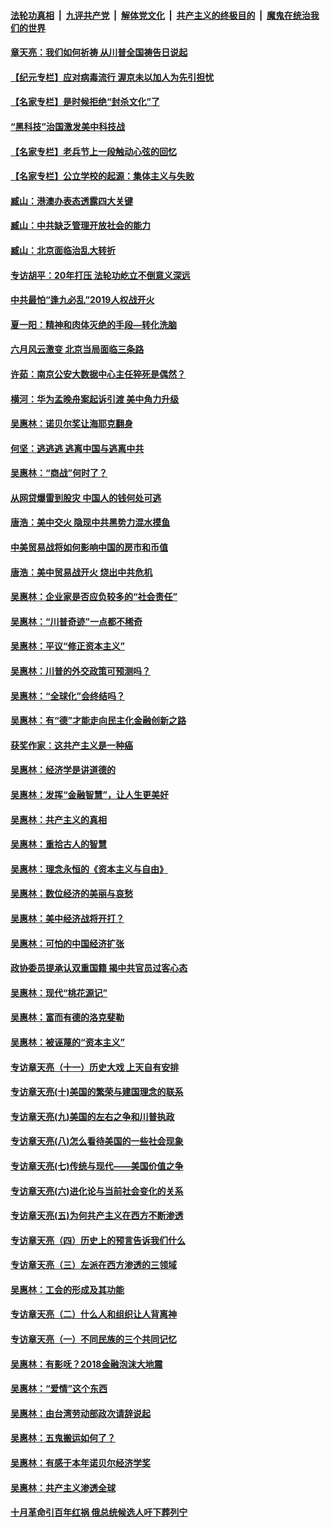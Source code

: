 

####  [法轮功真相](../../../../basic/blob/master/README.md?t=06282132) &nbsp;|&nbsp; [九评共产党](../../../../9ping.md/blob/master/README.md?t=06282132) &nbsp;|&nbsp; [解体党文化](../../../../jtdwh.md/blob/master/README.md?t=06282132)  &nbsp;|&nbsp; [共产主义的终极目的](../../../../gczydzjmd.md/blob/master/README.md?t=06282132) &nbsp;|&nbsp; [魔鬼在统治我们的世界](../../../../mgztzwmdsj.md/blob/master/README.md?t=06282132) 

#### [章天亮：我们如何祈祷 从川普全国祷告日说起](../pages/nsc423/n11944627.md?t=06282132) 

#### [【纪元专栏】应对病毒流行 渥京未以加人为先引担忧](../pages/nsc423/n11875714.md?t=06282132) 

#### [【名家专栏】是时候拒绝“封杀文化”了](../pages/nsc423/n11814093.md?t=06282132) 

#### [“黑科技”治国激发美中科技战](../pages/nsc423/n11638056.md?t=06282132) 

#### [【名家专栏】老兵节上一段触动心弦的回忆](../pages/nsc423/n11646016.md?t=06282132) 

#### [【名家专栏】公立学校的起源：集体主义与失败](../pages/nsc423/n11601833.md?t=06282132) 

#### [臧山：港澳办表态透露四大关键](../pages/nsc423/n11421628.md?t=06282132) 

#### [臧山：中共缺乏管理开放社会的能力](../pages/nsc423/n11407457.md?t=06282132) 

#### [臧山：北京面临治乱大转折](../pages/nsc423/n11406895.md?t=06282132) 

#### [专访胡平：20年打压 法轮功屹立不倒意义深远](../pages/nsc423/n11398800.md?t=06282132) 

#### [中共最怕“逢九必乱”2019人权战开火](../pages/nsc423/n11385248.md?t=06282132) 

#### [夏一阳：精神和肉体灭绝的手段—转化洗脑](../pages/nsc423/n11368250.md?t=06282132) 

#### [六月风云激变 北京当局面临三条路](../pages/nsc423/n11313668.md?t=06282132) 

#### [许茹：南京公安大数据中心主任猝死是偶然？](../pages/nsc423/n11064744.md?t=06282132) 

#### [横河：华为孟晚舟案起诉引渡 美中角力升级](../pages/nsc423/n11027230.md?t=06282132) 

#### [吴惠林：诺贝尔奖让海耶克翻身](../pages/nsc423/n10890049.md?t=06282132) 

#### [何坚：逃逃逃 逃离中国与逃离中共](../pages/nsc423/n10592891.md?t=06282132) 

#### [吴惠林：“商战”何时了？](../pages/nsc423/n10573558.md?t=06282132) 

#### [从网贷爆雷到股灾 中国人的钱何处可逃](../pages/nsc423/n10572800.md?t=06282132) 

#### [唐浩：美中交火 隐现中共黑势力混水摸鱼](../pages/nsc423/n10544040.md?t=06282132) 

#### [中美贸易战将如何影响中国的房市和币值](../pages/nsc423/n10543697.md?t=06282132) 

#### [唐浩：美中贸易战开火 烧出中共危机](../pages/nsc423/n10540126.md?t=06282132) 

#### [吴惠林：企业家是否应负较多的“社会责任”](../pages/nsc423/n10535022.md?t=06282132) 

#### [吴惠林：“川普奇迹”一点都不稀奇](../pages/nsc423/n10512808.md?t=06282132) 

#### [吴惠林：平议“修正资本主义”](../pages/nsc423/n10495724.md?t=06282132) 

#### [吴惠林：川普的外交政策可预测吗？](../pages/nsc423/n10462387.md?t=06282132) 

#### [吴惠林：“全球化”会终结吗？](../pages/nsc423/n10452838.md?t=06282132) 

#### [吴惠林：有“德”才能走向民主化金融创新之路](../pages/nsc423/n10432292.md?t=06282132) 

#### [获奖作家：这共产主义是一种癌](../pages/nsc423/n10431541.md?t=06282132) 

#### [吴惠林：经济学是讲道德的](../pages/nsc423/n10398014.md?t=06282132) 

#### [吴惠林：发挥“金融智慧”，让人生更美好](../pages/nsc423/n10375019.md?t=06282132) 

#### [吴惠林：共产主义的真相](../pages/nsc423/n10351394.md?t=06282132) 

#### [吴惠林：重拾古人的智慧](../pages/nsc423/n10337691.md?t=06282132) 

#### [吴惠林：理念永恒的《资本主义与自由》](../pages/nsc423/n10316274.md?t=06282132) 

#### [吴惠林：数位经济的美丽与哀愁](../pages/nsc423/n10292946.md?t=06282132) 

#### [吴惠林：美中经济战将开打？](../pages/nsc423/n10258825.md?t=06282132) 

#### [吴惠林：可怕的中国经济扩张](../pages/nsc423/n10219147.md?t=06282132) 

#### [政协委员提承认双重国籍 揭中共官员过客心态](../pages/nsc423/n10208809.md?t=06282132) 

#### [吴惠林：现代“桃花源记”](../pages/nsc423/n10185234.md?t=06282132) 

#### [吴惠林：富而有德的洛克斐勒](../pages/nsc423/n10142264.md?t=06282132) 

#### [吴惠林：被诬蔑的“资本主义”](../pages/nsc423/n10124816.md?t=06282132) 

#### [专访章天亮（十一）历史大戏 上天自有安排](../pages/nsc423/n10094905.md?t=06282132) 

#### [专访章天亮(十)美国的繁荣与建国理念的联系](../pages/nsc423/n10094899.md?t=06282132) 

#### [专访章天亮(九)美国的左右之争和川普执政](../pages/nsc423/n10094889.md?t=06282132) 

#### [专访章天亮(八)怎么看待美国的一些社会现象](../pages/nsc423/n10094857.md?t=06282132) 

#### [专访章天亮(七)传统与现代——美国价值之争](../pages/nsc423/n10093140.md?t=06282132) 

#### [专访章天亮(六)进化论与当前社会变化的关系](../pages/nsc423/n10092036.md?t=06282132) 

#### [专访章天亮(五)为何共产主义在西方不断渗透](../pages/nsc423/n10083620.md?t=06282132) 

#### [专访章天亮（四）历史上的预言告诉我们什么](../pages/nsc423/n10083606.md?t=06282132) 

#### [专访章天亮（三）左派在西方渗透的三领域](../pages/nsc423/n10081115.md?t=06282132) 

#### [吴惠林：工会的形成及其功能](../pages/nsc423/n10080633.md?t=06282132) 

#### [专访章天亮（二）什么人和组织让人背离神](../pages/nsc423/n10076637.md?t=06282132) 

#### [专访章天亮（一）不同民族的三个共同记忆](../pages/nsc423/n10074188.md?t=06282132) 

#### [吴惠林：有影呒？2018金融泡沫大地震](../pages/nsc423/n10040534.md?t=06282132) 

#### [吴惠林：“爱情”这个东西](../pages/nsc423/n10019423.md?t=06282132) 

#### [吴惠林：由台湾劳动部政次请辞说起](../pages/nsc423/n9979679.md?t=06282132) 

#### [吴惠林：五鬼搬运如何了？](../pages/nsc423/n9925338.md?t=06282132) 

#### [吴惠林：有感于本年诺贝尔经济学奖](../pages/nsc423/n9871883.md?t=06282132) 

#### [吴惠林：共产主义渗透全球](../pages/nsc423/n9812748.md?t=06282132) 

#### [十月革命引百年红祸 俄总统候选人吁下葬列宁](../pages/nsc423/n9810182.md?t=06282132) 

